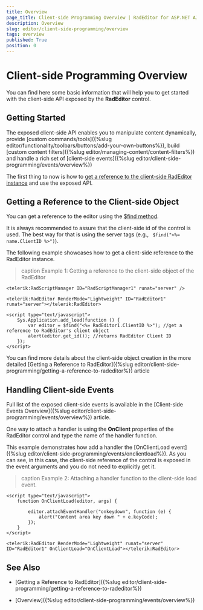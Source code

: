 ```yaml
---
title: Overview
page_title: Client-side Programming Overview | RadEditor for ASP.NET AJAX Documentation
description: Overview
slug: editor/client-side-programming/overview
tags: overview
published: True
position: 0
---
```


# Client-side Programming Overview

You can find here some basic information that will help you to get started with the client-side API exposed by the __RadEditor__ control.

## Getting Started

The exposed client-side API enables you to manipulate content dynamically, provide [custom commands/tools]({%slug editor/functionality/toolbars/buttons/add-your-own-buttons%}), build [custom content filters]({%slug editor/managing-content/content-filters%}) and handle a rich set of [client-side events]({%slug editor/client-side-programming/events/overview%})

The first thing to now is how to [get a reference to the client-side RadEditor instance](#getting-a-reference-to-the-client-side-object) and use the exposed API.

## Getting a Reference to the Client-side Object

You can get a reference to the editor using the [$find method](https://msdn.microsoft.com/en-us/library/vstudio/bb397441%28v=vs.100%29.aspx).

It is always recommended to assure that the client-side id of the control is used. The best way for that is using the server tags (e.g., ` $find("<%= name.ClientID %>")`).

The following example showcases how to get a client-side reference to the RadEditor instance.

>caption Example 1: Getting a reference to the client-side object of the RadEditor

````ASP.NET
<telerik:RadScriptManager ID="RadScriptManager1" runat="server" />

<telerik:RadEditor RenderMode="Lightweight" ID="RadEditor1" runat="server"></telerik:RadEditor>

<script type="text/javascript">
	Sys.Application.add_load(function () {
		var editor = $find("<%= RadEditor1.ClientID %>"); //get a reference to RadEditor's client object
		alert(editor.get_id()); //returns RadEditor Client ID
	});
</script> 
````

You can find more details about the client-side object creation in the more detailed [Getting a Reference to RadEditor]({%slug editor/client-side-programming/getting-a-reference-to-radeditor%}) article

## Handling Client-side Events

Full list of the exposed client-side events is available in the [Client-side Events Overview]({%slug editor/client-side-programming/events/overview%}) article.

One way to attach a handler is using the __OnClient__ properties of the RadEditor control and type the name of the handler function.

This example demonstrates how add a handler the [OnClientLoad event]({%slug editor/client-side-programming/events/onclientload%}). As you can see, in this case,	the client-side reference of the control is exposed in the event arguments and you do not need to explicitly get it.

>caption Example 2: Attaching a handler function to the client-side load event.

````ASP.NET
<script type="text/javascript">
	function OnClientLoad(editor, args) {

		editor.attachEventHandler("onkeydown", function (e) {
			alert("Content area key down " + e.keyCode);
		});
	}
</script>

<telerik:RadEditor RenderMode="Lightweight" runat="server" ID="RadEditor1" OnClientLoad="OnClientLoad"></telerik:RadEditor> 
````


## See Also

 * [Getting a Reference to RadEditor]({%slug editor/client-side-programming/getting-a-reference-to-radeditor%})

 * [Overview]({%slug editor/client-side-programming/events/overview%})
